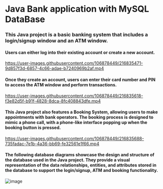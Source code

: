 # Java Bank application with MySQL DataBase

### This Java project is a basic banking system that includes a login/signup window and an ATM window. 

#### Users can either log into their existing account or create a new account. 

https://user-images.githubusercontent.com/106878449/216835471-9d857f3d-6857-4c66-adae-b7240969b2af.mp4

#### Once they create an account, users can enter their card number and PIN to access the ATM window and perform transactions.

https://user-images.githubusercontent.com/106878449/216835618-f3e82d5f-b91f-4828-8dca-8fc408843dfe.mp4

#### This Java project also features a Booking System, allowing users to make appointments with bank operators. The booking process is designed to mimic a phone call, with a phone-like interface popping up when the booking button is pressed.

https://user-images.githubusercontent.com/106878449/216835688-735fadac-7e1b-4a36-bb69-fe32561e1f66.mp4

#### The following database diagrams showcase the design and structure of the database used in the Java project. They provide a visual representation of the data relationships, entities, and attributes stored in the database to support the login/signup, ATM and booking functionality.

![image](https://user-images.githubusercontent.com/106878449/216835820-7064574e-d44c-4050-b183-1adcea13a346.png)
